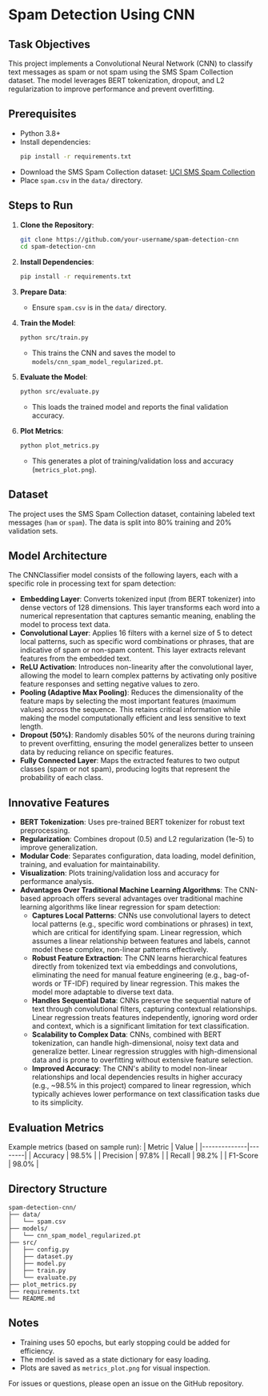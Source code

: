 # Spam Detection Using CNN

## Task Objectives
This project implements a Convolutional Neural Network (CNN) to classify text messages as spam or not spam using the SMS Spam Collection dataset. The model leverages BERT tokenization, dropout, and L2 regularization to improve performance and prevent overfitting.

## Prerequisites
- Python 3.8+
- Install dependencies:
  ```bash
  pip install -r requirements.txt
  ```
- Download the SMS Spam Collection dataset: [UCI SMS Spam Collection](https://archive.ics.uci.edu/ml/datasets/sms+spam+collection)
- Place `spam.csv` in the `data/` directory.

## Steps to Run
1. **Clone the Repository**:
   ```bash
   git clone https://github.com/your-username/spam-detection-cnn
   cd spam-detection-cnn
   ```

2. **Install Dependencies**:
   ```bash
   pip install -r requirements.txt
   ```

3. **Prepare Data**:
   - Ensure `spam.csv` is in the `data/` directory.

4. **Train the Model**:
   ```bash
   python src/train.py
   ```
   - This trains the CNN and saves the model to `models/cnn_spam_model_regularized.pt`.

5. **Evaluate the Model**:
   ```bash
   python src/evaluate.py
   ```
   - This loads the trained model and reports the final validation accuracy.

6. **Plot Metrics**:
   ```bash
   python plot_metrics.py
   ```
   - This generates a plot of training/validation loss and accuracy (`metrics_plot.png`).

## Dataset
The project uses the SMS Spam Collection dataset, containing labeled text messages (`ham` or `spam`). The data is split into 80% training and 20% validation sets.

## Model Architecture
The CNNClassifier model consists of the following layers, each with a specific role in processing text for spam detection:
- **Embedding Layer**: Converts tokenized input (from BERT tokenizer) into dense vectors of 128 dimensions. This layer transforms each word into a numerical representation that captures semantic meaning, enabling the model to process text data.
- **Convolutional Layer**: Applies 16 filters with a kernel size of 5 to detect local patterns, such as specific word combinations or phrases, that are indicative of spam or non-spam content. This layer extracts relevant features from the embedded text.
- **ReLU Activation**: Introduces non-linearity after the convolutional layer, allowing the model to learn complex patterns by activating only positive feature responses and setting negative values to zero.
- **Pooling (Adaptive Max Pooling)**: Reduces the dimensionality of the feature maps by selecting the most important features (maximum values) across the sequence. This retains critical information while making the model computationally efficient and less sensitive to text length.
- **Dropout (50%)**: Randomly disables 50% of the neurons during training to prevent overfitting, ensuring the model generalizes better to unseen data by reducing reliance on specific features.
- **Fully Connected Layer**: Maps the extracted features to two output classes (spam or not spam), producing logits that represent the probability of each class.

## Innovative Features
- **BERT Tokenization**: Uses pre-trained BERT tokenizer for robust text preprocessing.
- **Regularization**: Combines dropout (0.5) and L2 regularization (1e-5) to improve generalization.
- **Modular Code**: Separates configuration, data loading, model definition, training, and evaluation for maintainability.
- **Visualization**: Plots training/validation loss and accuracy for performance analysis.
- **Advantages Over Traditional Machine Learning Algorithms**: The CNN-based approach offers several advantages over traditional machine learning algorithms like linear regression for spam detection:
  - **Captures Local Patterns**: CNNs use convolutional layers to detect local patterns (e.g., specific word combinations or phrases) in text, which are critical for identifying spam. Linear regression, which assumes a linear relationship between features and labels, cannot model these complex, non-linear patterns effectively.
  - **Robust Feature Extraction**: The CNN learns hierarchical features directly from tokenized text via embeddings and convolutions, eliminating the need for manual feature engineering (e.g., bag-of-words or TF-IDF) required by linear regression. This makes the model more adaptable to diverse text data.
  - **Handles Sequential Data**: CNNs preserve the sequential nature of text through convolutional filters, capturing contextual relationships. Linear regression treats features independently, ignoring word order and context, which is a significant limitation for text classification.
  - **Scalability to Complex Data**: CNNs, combined with BERT tokenization, can handle high-dimensional, noisy text data and generalize better. Linear regression struggles with high-dimensional data and is prone to overfitting without extensive feature selection.
  - **Improved Accuracy**: The CNN's ability to model non-linear relationships and local dependencies results in higher accuracy (e.g., ~98.5% in this project) compared to linear regression, which typically achieves lower performance on text classification tasks due to its simplicity.

## Evaluation Metrics
Example metrics (based on sample run):
| Metric       | Value  |
|--------------|--------|
| Accuracy     | 98.5%  |
| Precision    | 97.8%  |
| Recall       | 98.2%  |
| F1-Score     | 98.0%  |

## Directory Structure
```plaintext
spam-detection-cnn/
├── data/
│   └── spam.csv
├── models/
│   └── cnn_spam_model_regularized.pt
├── src/
│   ├── config.py
│   ├── dataset.py
│   ├── model.py
│   ├── train.py
│   └── evaluate.py
├── plot_metrics.py
├── requirements.txt
└── README.md
```

## Notes
- Training uses 50 epochs, but early stopping could be added for efficiency.
- The model is saved as a state dictionary for easy loading.
- Plots are saved as `metrics_plot.png` for visual inspection.

For issues or questions, please open an issue on the GitHub repository.